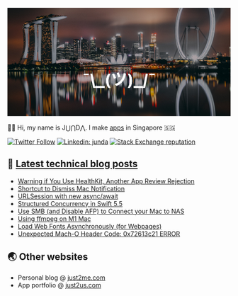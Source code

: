 [![](https://github.com/samwize/samwize/blob/master/singapore.jpg?raw=true)](https://just2me.com/about)

👋🏻 Hi, my name is J⋃⋂D⋀. I make [apps](https://just2us.com/apps) in Singapore 🇸🇬

[![Twitter Follow](https://img.shields.io/twitter/follow/samwize?label=Follow)](https://twitter.com/samwize)
[![Linkedin: junda](https://img.shields.io/badge/-Junda-blue?style=flat-square&logo=Linkedin&logoColor=white&link=https://www.linkedin.com/in/junda/)](https://www.linkedin.com/in/junda/)
[![Stack Exchange reputation](https://img.shields.io/stackexchange/stackoverflow/r/242682)](https://stackoverflow.com/users/242682/samwize)

## 📕 [Latest technical blog posts](https://samwize.com)

<!-- BLOG-POST-LIST:START -->
- [Warning if You Use HealthKit, Another App Review Rejection](https://samwize.com/2021/11/01/warning-if-you-use-healthkit-another-app-review-rejection/)
- [Shortcut to Dismiss Mac Notification](https://samwize.com/2021/10/14/shortcut-to-dismiss-mac-notification/)
- [URLSession with new async/await](https://samwize.com/2021/10/12/urlsession-with-new-async-await/)
- [Structured Concurrency in Swift 5.5](https://samwize.com/2021/10/12/structured-concurrency-in-swift-5-5/)
- [Use SMB (and Disable AFP) to Connect your Mac to NAS](https://samwize.com/2021/07/15/use-smb-disable-afp-to-connect-mac-to-nas/)
- [Using ffmpeg on M1 Mac](https://samwize.com/2021/07/13/using-ffmpeg-on-m1-mac/)
- [Load Web Fonts Asynchronously (for Webpages)](https://samwize.com/2021/04/29/load-web-fonts-asynchronously-for-webpages/)
- [Unexpected Mach-O Header Code: 0x72613c21 ERROR](https://samwize.com/2021/04/15/unexpected-mach-o-header-code-0x72613c21-error/)
<!-- BLOG-POST-LIST:END -->

## 🌏 Other websites

- Personal blog @ [just2me.com](https://just2me.com)
- App portfolio @ [just2us.com](https://just2us.com)
